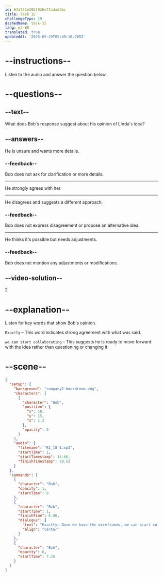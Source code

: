 ```yaml
---
id: 67a751e305f036e71ada63bc
title: Task 15
challengeType: 19
dashedName: task-15
lang: pt-BR
translated: true
updatedAt: '2025-09-29T05:49:16.765Z'
---
```


<!-- (Audio) Bob: Exactly. Once we have the wireframes, we can start collaborating with the developers to implement the front-end design. -->

# --instructions--

Listen to the audio and answer the question below.

# --questions--

## --text--

What does Bob's response suggest about his opinion of Linda's idea?

## --answers--

He is unsure and wants more details.

### --feedback--

Bob does not ask for clarification or more details.

---

He strongly agrees with her.

---

He disagrees and suggests a different approach.

### --feedback--

Bob does not express disagreement or propose an alternative idea.

---

He thinks it's possible but needs adjustments.

### --feedback--

Bob does not mention any adjustments or modifications.

## --video-solution--

2

# --explanation--

Listen for key words that show Bob's opinion.  

`Exactly` – This word indicates strong agreement with what was said.  

`we can start collaborating` – This suggests he is ready to move forward with the idea rather than questioning or changing it.

# --scene--

```json
{
  "setup": {
    "background": "company2-boardroom.png",
    "characters": [
      {
        "character": "Bob",
        "position": {
          "x": 50,
          "y": 15,
          "z": 1.2
        },
        "opacity": 0
      }
    ],
    "audio": {
      "filename": "B1_10-1.mp3",
      "startTime": 1,
      "startTimestamp": 14.66,
      "finishTimestamp": 20.52
    }
  },
  "commands": [
    {
      "character": "Bob",
      "opacity": 1,
      "startTime": 0
    },
    {
      "character": "Bob",
      "startTime": 1,
      "finishTime": 6.86,
      "dialogue": {
        "text": "Exactly. Once we have the wireframes, we can start collaborating with the developers to implement the front-end design.",
        "align": "center"
      }
    },
    {
      "character": "Bob",
      "opacity": 0,
      "startTime": 7.36
    }
  ]
}
```
